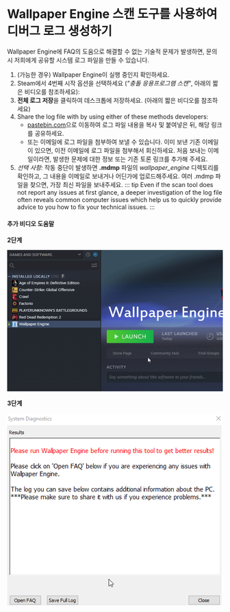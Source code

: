 # Wallpaper Engine 스캔 도구를 사용하여 디버그 로그 생성하기

Wallpaper Engine에 FAQ의 도움으로 해결할 수 없는 기술적 문제가 발생하면, 문의 시 저희에게 공유할 시스템 로그 파일을 만들 수 있습니다.

1. (가능한 경우) Wallpaper Engine이 실행 중인지 확인하세요.
2. Steam에서 4번째 시작 옵션을 선택하세요 (*"충돌 응용프로그램 스캔"*, 아래의 짧은 비디오를 참조하세요):
3. **전체 로그 저장**을 클릭하여 데스크톱에 저장하세요. (아래의 짧은 비디오를 참조하세요)
4. Share the log file with by using either of these methods developers:
    * [pastebin.com](https://pastebin.com/)으로 이동하여 로그 파일 내용을 복사 및 붙여넣은 뒤, 해당 링크를 공유하세요.
    * 또는 이메일에 로그 파일을 첨부하여 보낼 수 있습니다. 이미 보낸 기존 이메일이 있으면, 이전 이메일에 로그 파일을 첨부해서 회신하세요. 처음 보내는 이메일이라면, 발생한 문제에 대한 정보 또는 기존 토론 링크를 추가해 주세요.
5. *선택 사항:* 작동 중단이 발생하면 **.mdmp** 파일의 *wallpaper_engine* 디렉토리를 확인하고, 그 내용을 이메일로 보내거나 어딘가에 업로드해주세요. 여러 .mdmp 파일을 찾으면, 가장 최신 파일을 보내주세요. ::: tip Even if the scan tool does not report any issues at first glance, a deeper investigation of the log file often reveals common computer issues which help us to quickly provide advice to you how to fix your technical issues. :::

#### 추가 비디오 도움말

**2단계**

![스캔 도구 시작 옵션](./scantoollaunch.gif)

**3단계**

![스캔 도구 저장 로그](./scantoolsave.gif)